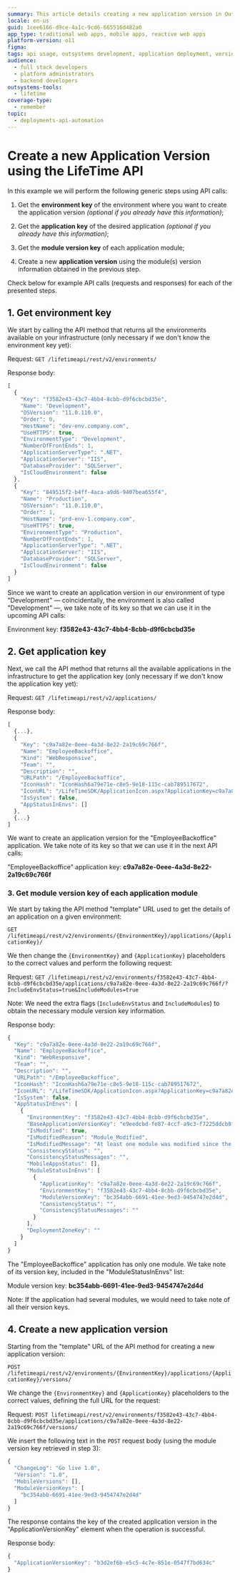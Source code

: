 ```yaml
---
summary: This article details creating a new application version in OutSystems 11 (O11) using the LifeTime API.
locale: en-us
guid: 1cee6166-d9ce-4a1c-9cd6-665516d482a0
app_type: traditional web apps, mobile apps, reactive web apps
platform-version: o11
figma:
tags: api usage, outsystems development, application deployment, version control, continuous integration
audience:
  - full stack developers
  - platform administrators
  - backend developers
outsystems-tools:
  - lifetime
coverage-type:
  - remember
topic:
  - deployments-api-automation
---
```


# Create a new Application Version using the LifeTime API

In this example we will perform the following generic steps using API calls:

1. Get the **environment key** of the environment where you want to create the application version _(optional if you already have this information)_;

1. Get the **application key** of the desired application _(optional if you already have this information)_;

1. Get the **module version key** of each application module;

1. Create a new **application version** using the module(s) version information obtained in the previous step.

Check below for example API calls (requests and responses) for each of the presented steps.

## 1. Get environment key

We start by calling the API method that returns all the environments available on your infrastructure (only necessary if we don't know the environment key yet):

Request: `GET /lifetimeapi/rest/v2/environments/`

Response body:

```javascript      
[
  {
    "Key": "f3582e43-43c7-4bb4-8cbb-d9f6cbcbd35e",
    "Name": "Development",
    "OSVersion": "11.0.110.0",
    "Order": 0,
    "HostName": "dev-env.company.com",
    "UseHTTPS": true,
    "EnvironmentType": "Development",
    "NumberOfFrontEnds": 1,
    "ApplicationServerType": ".NET",
    "ApplicationServer": "IIS",
    "DatabaseProvider": "SQLServer",
    "IsCloudEnvironment": false
  },
  {
    "Key": "849515f2-b4ff-4aca-a9d6-9407bea655f4",
    "Name": "Production",
    "OSVersion": "11.0.110.0",
    "Order": 1,
    "HostName": "prd-env-1.company.com",
    "UseHTTPS": true,
    "EnvironmentType": "Production",
    "NumberOfFrontEnds": 1,
    "ApplicationServerType": ".NET",
    "ApplicationServer": "IIS",
    "DatabaseProvider": "SQLServer",
    "IsCloudEnvironment": false
  }
]
```

Since we want to create an application version in our environment of type "Development" — coincidentally, the environment is also called "Development" —, we take note of its key so that we can use it in the upcoming API calls: 

Environment key: **f3582e43-43c7-4bb4-8cbb-d9f6cbcbd35e**

## 2. Get application key

Next, we call the API method that returns all the available applications in the infrastructure to get the application key (only necessary if we don't know the application key yet):

Request: `GET /lifetimeapi/rest/v2/applications/`

Response body:

```javascript
[
  {...},
  {
    "Key": "c9a7a82e-0eee-4a3d-8e22-2a19c69c766f",
    "Name": "EmployeeBackoffice",
    "Kind": "WebResponsive",
    "Team": "",
    "Description": "",
    "URLPath": "/EmployeeBackoffice",
    "IconHash": "IconHash6a79e71e-c8e5-9e18-115c-cab789517672",
    "IconURL": "/LifeTimeSDK/ApplicationIcon.aspx?ApplicationKey=c9a7a82e-0eee-4a3d-8e22-2a19c69c766f",
    "IsSystem": false,
    "AppStatusInEnvs": []
  },
  {...}
]
```

We want to create an application version for the "EmployeeBackoffice" application. We take note of its key so that we can use it in the next API calls: 

"EmployeeBackoffice" application key: **c9a7a82e-0eee-4a3d-8e22-2a19c69c766f**

### 3. Get module version key of each application module

We start by taking the API method "template" URL used to get the details of an application on a given environment:

`GET /lifetimeapi/rest/v2/environments/{EnvironmentKey}/applications/{ApplicationKey}/`

We then change the `{EnvironmentKey}` and `{ApplicationKey}` placeholders to the correct values and perform the following request:

Request: `GET /lifetimeapi/rest/v2/environments/f3582e43-43c7-4bb4-8cbb-d9f6cbcbd35e/applications/c9a7a82e-0eee-4a3d-8e22-2a19c69c766f/?IncludeEnvStatus=true&IncludeModules=true`

Note: We need the extra flags (`IncludeEnvStatus` and `IncludeModules`) to obtain the necessary module version key information.

Response body:

```javascript
{
  "Key": "c9a7a82e-0eee-4a3d-8e22-2a19c69c766f",
  "Name": "EmployeeBackoffice",
  "Kind": "WebResponsive",
  "Team": "",
  "Description": "",
  "URLPath": "/EmployeeBackoffice",
  "IconHash": "IconHash6a79e71e-c8e5-9e18-115c-cab789517672",
  "IconURL": "/LifeTimeSDK/ApplicationIcon.aspx?ApplicationKey=c9a7a82e-0eee-4a3d-8e22-2a19c69c766f",
  "IsSystem": false,
  "AppStatusInEnvs": [
    {
      "EnvironmentKey": "f3582e43-43c7-4bb4-8cbb-d9f6cbcbd35e",
      "BaseApplicationVersionKey": "e9eedcbd-fe87-4ccf-a9c3-f7225ddcb8ff",
      "IsModified": true,
      "IsModifiedReason": "Module_Modified",
      "IsModifiedMessage": "At least one module was modified since the version 0.1",
      "ConsistencyStatus": "",
      "ConsistencyStatusMessages": "",
      "MobileAppsStatus": [],
      "ModuleStatusInEnvs": [
        {
          "ApplicationKey": "c9a7a82e-0eee-4a3d-8e22-2a19c69c766f",
          "EnvironmentKey": "f3582e43-43c7-4bb4-8cbb-d9f6cbcbd35e",
          "ModuleVersionKey": "bc354abb-6691-41ee-9ed3-9454747e2d4d",
          "ConsistencyStatus": "",
          "ConsistencyStatusMessages": ""
        }
      ],
      "DeploymentZoneKey": ""
    }
  ]
}
```

The "EmployeeBackoffice" application has only one module. We take note of its version key, included in the "ModuleStatusInEnvs" list:

Module version key: **bc354abb-6691-41ee-9ed3-9454747e2d4d**

Note: If the application had several modules, we would need to take note of all their version keys.

## 4. Create a new application version

Starting from the "template" URL of the API method for creating a new application version:

`POST /lifetimeapi/rest/v2/environments/{EnvironmentKey}/applications/{ApplicationKey}/versions/`

We change the `{EnvironmentKey}` and `{ApplicationKey}` placeholders to the correct values, defining the full URL for the request:

Request: `POST lifetimeapi/rest/v2/environments/f3582e43-43c7-4bb4-8cbb-d9f6cbcbd35e/applications/c9a7a82e-0eee-4a3d-8e22-2a19c69c766f/versions/`

We insert the following text in the `POST` request body (using the module version key retrieved in step 3):

```javascript
{
  "ChangeLog": "Go live 1.0",
  "Version": "1.0",
  "MobileVersions": [],
  "ModuleVersionKeys": [
    "bc354abb-6691-41ee-9ed3-9454747e2d4d"
  ]
}
```

The response contains the key of the created application version in the "ApplicationVersionKey" element when the operation is successful.

Response body:

```javascript
{
  "ApplicationVersionKey": "b3d2ef6b-e5c5-4c7e-851e-0547f7bd634c"
}
```
